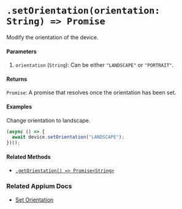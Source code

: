 # `.setOrientation(orientation: String) => Promise`

Modify the orientation of the device.

#### Parameters

1. `orientation` (`String`): Can be either `"LANDSCAPE"` or `"PORTRAIT"`.

#### Returns

`Promise`: A promise that resolves once the orientation has been set.

#### Examples

Change orientation to landscape.

```javascript
(async () => {
  await device.setOrientation("LANDSCAPE");
})();
```

#### Related Methods

- [`.getOrientation() => Promise<String>`](./getOrientation.md)

### Related Appium Docs

- [Set Orientation](http://appium.io/docs/en/commands/session/orientation/set-orientation/)